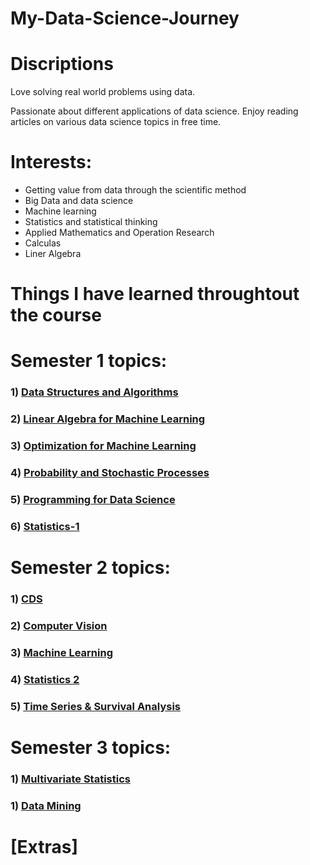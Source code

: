 # My-Data-Science-Journey

#  Discriptions
Love solving real world problems using data.

Passionate about different applications of data science. Enjoy reading articles on various data science topics in free time.

# Interests:
- Getting value from data through the scientific method
- Big Data and data science
- Machine learning
- Statistics and statistical thinking
- Applied Mathematics and Operation Research
- Calculas
- Liner Algebra













# Things I have learned throughtout the course 


# Semester 1 topics:

### 1) [Data Structures and Algorithms](https://github.com/U77w41/My-Data-Science-Journey/tree/main/MSc%20in%20Data%20Science/Semester%201/Data%20Structures%20and%20Algorithms)



### 2) [Linear Algebra for Machine Learning](https://github.com/U77w41/My-Data-Science-Journey/tree/main/MSc%20in%20Data%20Science/Semester%201/Linear%20Algebra%20for%20Machine%20Learning)


### 3) [Optimization for Machine Learning](https://github.com/U77w41/My-Data-Science-Journey/tree/main/MSc%20in%20Data%20Science/Semester%201/Optimization%20for%20Machine%20Learning)


### 4) [Probability and Stochastic Processes](https://github.com/U77w41/My-Data-Science-Journey/tree/main/Probability%20and%20Stochastic%20Processes)


### 5) [Programming for Data Science](https://github.com/U77w41/My-Data-Science-Journey/tree/main/MSc%20in%20Data%20Science/Semester%201/Probability%20and%20Stochastic%20Processes)


### 6) [Statistics-1](https://github.com/U77w41/My-Data-Science-Journey/tree/main/MSc%20in%20Data%20Science/Semester%201/Statistics-1)



# Semester 2 topics:

### 1) [CDS](https://github.com/U77w41/My-Data-Science-Journey/tree/main/MSc%20in%20Data%20Science/Semester%202/CDS)


### 2) [Computer Vision](https://github.com/U77w41/My-Data-Science-Journey/tree/main/MSc%20in%20Data%20Science/Semester%202/Computer%20Vision)


### 3) [Machine Learning](https://github.com/U77w41/My-Data-Science-Journey/tree/main/Optimization%20for%20Machine%20Learning)


### 4) [Statistics 2](https://github.com/U77w41/My-Data-Science-Journey/tree/main/MSc%20in%20Data%20Science/Semester%202/Statistics%202)


### 5) [Time Series & Survival Analysis](https://github.com/U77w41/My-Data-Science-Journey/tree/main/MSc%20in%20Data%20Science/Semester%202/Time%20Series%20%26%20Survival%20Analysis)




# Semester 3 topics:

### 1) [Multivariate Statistics](https://github.com/U77w41/My-Data-Science-Journey/tree/main/MSc%20in%20Data%20Science/Semester%203/Multivariate%20Statistics)


### 1) [Data Mining](https://github.com/U77w41/My-Data-Science-Journey/tree/main/MSc%20in%20Data%20Science/Semester%203/Multivariate%20Statistics)

# [Extras]
